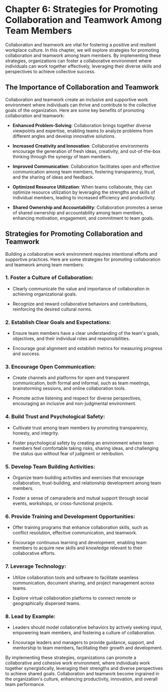 Chapter 6: Strategies for Promoting Collaboration and Teamwork Among Team Members
=================================================================================

Collaboration and teamwork are vital for fostering a positive and resilient workplace culture. In this chapter, we will explore strategies for promoting collaboration and teamwork among team members. By implementing these strategies, organizations can foster a collaborative environment where individuals can work together effectively, leveraging their diverse skills and perspectives to achieve collective success.

The Importance of Collaboration and Teamwork
--------------------------------------------

Collaboration and teamwork create an inclusive and supportive work environment where individuals can thrive and contribute to the collective goals of the organization. Here are some key benefits of promoting collaboration and teamwork:

* **Enhanced Problem-Solving**: Collaboration brings together diverse viewpoints and expertise, enabling teams to analyze problems from different angles and develop innovative solutions.

* **Increased Creativity and Innovation**: Collaborative environments encourage the generation of fresh ideas, creativity, and out-of-the-box thinking through the synergy of team members.

* **Improved Communication**: Collaboration facilitates open and effective communication among team members, fostering transparency, trust, and the sharing of ideas and feedback.

* **Optimized Resource Utilization**: When teams collaborate, they can optimize resource utilization by leveraging the strengths and skills of individual members, leading to increased efficiency and productivity.

* **Shared Ownership and Accountability**: Collaboration promotes a sense of shared ownership and accountability among team members, enhancing motivation, engagement, and commitment to team goals.

Strategies for Promoting Collaboration and Teamwork
---------------------------------------------------

Building a collaborative work environment requires intentional efforts and supportive practices. Here are some strategies for promoting collaboration and teamwork among team members:

### 1. Foster a Culture of Collaboration:

* Clearly communicate the value and importance of collaboration in achieving organizational goals.

* Recognize and reward collaborative behaviors and contributions, reinforcing the desired cultural norms.

### 2. Establish Clear Goals and Expectations:

* Ensure team members have a clear understanding of the team's goals, objectives, and their individual roles and responsibilities.

* Encourage goal alignment and establish metrics for measuring progress and success.

### 3. Encourage Open Communication:

* Create channels and platforms for open and transparent communication, both formal and informal, such as team meetings, brainstorming sessions, and online collaboration tools.

* Promote active listening and respect for diverse perspectives, encouraging an inclusive and non-judgmental environment.

### 4. Build Trust and Psychological Safety:

* Cultivate trust among team members by promoting transparency, honesty, and integrity.

* Foster psychological safety by creating an environment where team members feel comfortable taking risks, sharing ideas, and challenging the status quo without fear of judgment or retribution.

### 5. Develop Team Building Activities:

* Organize team-building activities and exercises that encourage collaboration, trust-building, and relationship development among team members.

* Foster a sense of camaraderie and mutual support through social events, workshops, or cross-functional projects.

### 6. Provide Training and Development Opportunities:

* Offer training programs that enhance collaboration skills, such as conflict resolution, effective communication, and teamwork.

* Encourage continuous learning and development, enabling team members to acquire new skills and knowledge relevant to their collaborative efforts.

### 7. Leverage Technology:

* Utilize collaboration tools and software to facilitate seamless communication, document sharing, and project management across teams.

* Explore virtual collaboration platforms to connect remote or geographically dispersed teams.

### 8. Lead by Example:

* Leaders should model collaborative behaviors by actively seeking input, empowering team members, and fostering a culture of collaboration.

* Encourage leaders and managers to provide guidance, support, and mentorship to team members, facilitating their growth and development.

By implementing these strategies, organizations can promote a collaborative and cohesive work environment, where individuals work together synergistically, leveraging their strengths and diverse perspectives to achieve shared goals. Collaboration and teamwork become ingrained in the organization's culture, enhancing productivity, innovation, and overall team performance.
